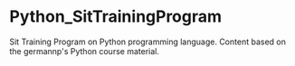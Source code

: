 # Python_SitTrainingProgram
Sit Training Program on Python programming language. Content based on the germannp's Python course material.
